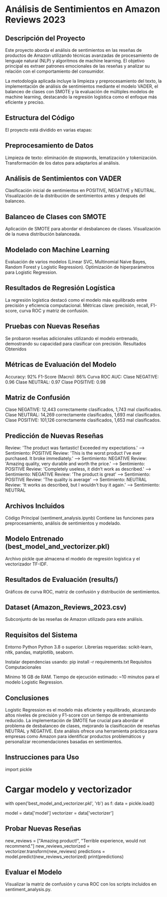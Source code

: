# Análisis de Sentimientos en Amazon Reviews 2023

## Descripción del Proyecto
Este proyecto aborda el análisis de sentimientos en las reseñas de productos de Amazon utilizando técnicas avanzadas de procesamiento de lenguaje natural (NLP) y algoritmos de machine learning. El objetivo principal es extraer patrones emocionales de las reseñas y analizar su relación con el comportamiento del consumidor.

La metodología aplicada incluye la limpieza y preprocesamiento del texto, la implementación de análisis de sentimientos mediante el modelo VADER, el balanceo de clases con SMOTE y la evaluación de múltiples modelos de machine learning, destacando la regresión logística como el enfoque más eficiente y preciso.

## Estructura del Código
El proyecto está dividido en varias etapas:

## Preprocesamiento de Datos
Limpieza de texto: eliminación de stopwords, lematización y tokenización.
Transformación de los datos para adaptarlos al análisis.

## Análisis de Sentimientos con VADER
Clasificación inicial de sentimientos en POSITIVE, NEGATIVE y NEUTRAL.
Visualización de la distribución de sentimientos antes y después del balanceo.

## Balanceo de Clases con SMOTE
Aplicación de SMOTE para abordar el desbalanceo de clases.
Visualización de la nueva distribución balanceada.

## Modelado con Machine Learning
Evaluación de varios modelos (Linear SVC, Multinomial Naive Bayes, Random Forest y Logistic Regression).
Optimización de hiperparámetros para Logistic Regression.

## Resultados de Regresión Logística
La regresión logística destacó como el modelo más equilibrado entre precisión y eficiencia computacional.
Métricas clave: precisión, recall, F1-score, curva ROC y matriz de confusión.

## Pruebas con Nuevas Reseñas
Se probaron reseñas adicionales utilizando el modelo entrenado, demostrando su capacidad para clasificar con precisión.
Resultados Obtenidos

## Métricas de Evaluación del Modelo
Accuracy: 92%
F1-Score (Macro): 86%
Curva ROC AUC:
Clase NEGATIVE: 0.96
Clase NEUTRAL: 0.97
Clase POSITIVE: 0.98

## Matriz de Confusión
Clase NEGATIVE: 12,443 correctamente clasificados, 1,743 mal clasificados.
Clase NEUTRAL: 14,269 correctamente clasificados, 1,693 mal clasificados.
Clase POSITIVE: 101,126 correctamente clasificados, 1,653 mal clasificados.

## Predicción de Nuevas Reseñas
Review: 'The product was fantastic! Exceeded my expectations.' --> Sentimiento: POSITIVE
Review: 'This is the worst product I’ve ever purchased. It broke immediately.' --> Sentimiento: NEGATIVE
Review: 'Amazing quality, very durable and worth the price.' --> Sentimiento: POSITIVE
Review: 'Completely useless, it didn’t work as described.' --> Sentimiento: NEGATIVE
Review: 'The product is great' --> Sentimiento: POSITIVE
Review: 'The quality is average' --> Sentimiento: NEUTRAL
Review: 'It works as described, but I wouldn't buy it again.' --> Sentimiento: NEUTRAL

## Archivos Incluidos
Código Principal (sentiment_analysis.ipynb)
Contiene las funciones para preprocesamiento, análisis de sentimientos y modelado.

## Modelo Entrenado (best_model_and_vectorizer.pkl)
Archivo pickle que almacena el modelo de regresión logística y el vectorizador TF-IDF.

## Resultados de Evaluación (results/)
Gráficos de curva ROC, matriz de confusión y distribución de sentimientos.


## Dataset (Amazon_Reviews_2023.csv)
Subconjunto de las reseñas de Amazon utilizado para este análisis.

## Requisitos del Sistema
Entorno Python
Python 3.8 o superior.
Librerías requeridas: scikit-learn, nltk, pandas, matplotlib, seaborn.

Instalar dependencias usando:
pip install -r requirements.txt
Requisitos Computacionales

Mínimo 16 GB de RAM.
Tiempo de ejecución estimado: ~10 minutos para el modelo Logistic Regression.

## Conclusiones
Logistic Regression es el modelo más eficiente y equilibrado, alcanzando altos niveles de precisión y F1-score con un tiempo de entrenamiento reducido.
La implementación de SMOTE fue crucial para abordar el problema de desbalanceo de clases, mejorando la clasificación de reseñas NEUTRAL y NEGATIVE.
Este análisis ofrece una herramienta práctica para empresas como Amazon para identificar productos problemáticos y personalizar recomendaciones basadas en sentimientos.

## Instrucciones para Uso

import pickle

# Cargar modelo y vectorizador
with open('best_model_and_vectorizer.pkl', 'rb') as f:
    data = pickle.load()

model = data['model']
vectorizer = data['vectorizer']

## Probar Nuevas Reseñas
new_reviews = ["Amazing product!", "Terrible experience, would not recommend."]
new_reviews_vectorized = vectorizer.transform(new_reviews)
predictions = model.predict(new_reviews_vectorized)
print(predictions)

## Evaluar el Modelo
Visualizar la matriz de confusión y curva ROC con los scripts incluidos en sentiment_analysis.py.
